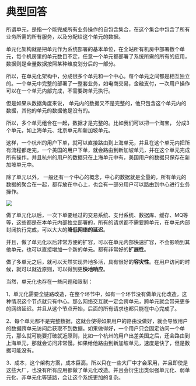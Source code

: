 # 典型回答

所谓单元，是指一个能完成所有业务操作的自包含集合，在这个集合中包含了所有业务所需的所有服务，以及分配给这个单元的数据。

单元化架构就是把单元作为系统部署的基本单位，在全站所有机房中部署数个单元，每个机房里的单元数目不定，任意一个单元都部署了系统所需的所有的应用，数据则是全量数据按照某种维度划分后的一部分。

所以，在单元化架构中，分成很多个单元和一个中心。每个单元之间都是相互独立的。一个单元中完整的部署了一整套业务，如电商交易，金融支付，一次用户操作可以在一个单元内部完成，不需要跨单元执行。

但是如果从数据角度来说， 单元内的数据又不是完整的，他只包含这个单元内的数据，其他的单元的数据他是没有的。

所以，多个单元组合在一起，数据才是完整的。比如我们可以把一个淘宝， 分成3个单元，如上海单元、北京单元和新加坡单元。

这样，一个杭州的用户下单，就可以直接路由到上海单元，并且在这个单元内把所有流程都走完，一个美国的用户下单，就会路由到新加坡单元，并在这个单元完成所有操作。并且杭州的用户的数据只在上海单元中有，美国用户的数据只保存在新加坡单元中。

除了单元以外， 一般还有一个中心的概念，中心的数据就是全量的，所有单元的数据的聚合在一起，都存放在中心上，也会有一部分用户可以路由到中心进行业务操作。

![](https://cdn.nlark.com/yuque/0/2023/png/5378072/1689496568468-c5290ee2-5e9c-4fe7-a36a-470b535491d4.png#averageHue=%23b8cc9f&clientId=u480c4ebe-9e71-4&from=paste&id=u63bf52d0&originHeight=463&originWidth=1157&originalType=url&ratio=1.5&rotation=0&showTitle=false&status=done&style=none&taskId=u206186da-bc2f-45ca-a5b8-7b603e25c1c&title=)

做了单元化以后，一次下单要经过的交易系统、支付系统、数据库、缓存、MQ等等，这些都是在本单元内部独立部署的，所有的请求都不需要跨单元，在单元内部封闭执行完成，可以大大的**降低网络的延迟**。

并且，做了单元化以后非常方便的扩容，可以在单元内部快速扩容，不会影响到其他单元，也可以直接增加一个新的单元。都有非常好的**扩展性**。

做了多单元之后，就可以天然实现异地多活，具有很好的**容灾性**。在用户访问的时候，就可以就近原则，可以得到更**快地响应**。

当然，单元化也存在一些问题和限制：

1、单元化需要全链路改造，在整个环节中，如有一个环节没有做单元化改造，这种情况这个节点就只有中心。那么网络交互就一定会跨单元，跨单元就会带来更多的网络延迟。并且从这个节点开始，后面的所有请求也都只能在中心完成了。

2、每个单元都不是完整数据，这就会使得如果用户的路由没做好，就会导致用户的数据跨单元访问后获取不到数据。如果做得好，一个用户只会固定访问一个单元，那么就可能要打破就近原则，比如一个杭州的用户出差美国之后，还会路由到上海单元，那就会访问非常慢。如果给他路由到新加坡单元，速度是快了，但是数据可能没有。

3、成本，这个架构方案，成本巨高。所以只在一些大厂中才会采用，并且即使是这些大厂，也没有所有应用都做了单元化改造。并且会衍生出类似强单元化、弱单元化、非单元化等链路，会让这个系统更加的复杂。
